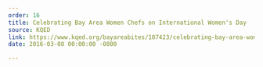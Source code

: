 ```yaml
---
order: 16
title: Celebrating Bay Area Women Chefs on International Women's Day
source: KQED
link: https://www.kqed.org/bayareabites/107423/celebrating-bay-area-women-chefs-on-international-womens-day
date: 2016-03-08 00:00:00 -0800

---
```


